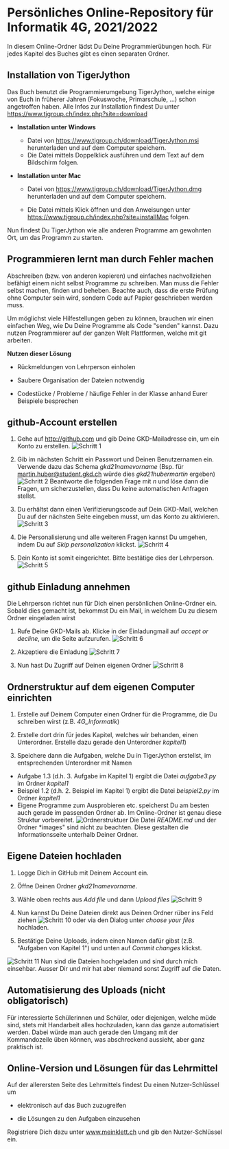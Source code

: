 # Persönliches Online-Repository für Informatik 4G, 2021/2022 

In diesem Online-Ordner lädst Du Deine Programmierübungen hoch. Für jedes Kapitel des Buches gibt es einen separaten Ordner.

## Installation von TigerJython

Das Buch benutzt die Programmierumgebung TigerJython, welche einige von Euch in früherer Jahren (Fokuswoche, Primarschule, ...) schon angetroffen haben. Alle Infos zur Installation findest Du unter https://www.tjgroup.ch/index.php?site=download

* **Installation unter Windows**
  * Datei von https://www.tjgroup.ch/download/TigerJython.msi herunterladen und auf dem Computer speichern.
  * Die Datei mittels Doppelklick ausführen und dem Text auf dem Bildschirm folgen.

* **Installation unter Mac** 
  * Datei von https://www.tjgroup.ch/download/TigerJython.dmg herunterladen und auf dem Computer speichern.

  * Die Datei mittels Klick öffnen und den Anweisungen unter https://www.tjgroup.ch/index.php?site=installMac folgen.

Nun findest Du TigerJython wie alle anderen Programme am gewohnten Ort, um das Programm zu starten.

## Programmieren lernt man durch Fehler machen
Abschreiben (bzw. von anderen kopieren) und einfaches nachvollziehen befähigt einem nicht selbst Programme zu schreiben. Man muss die Fehler selbst machen, finden und beheben. Beachte auch, dass die erste Prüfung ohne Computer sein wird, sondern Code auf Papier geschrieben werden muss.

Um möglichst viele Hilfestellungen geben zu können, brauchen wir einen einfachen Weg, wie Du Deine Programme als Code "senden" kannst. Dazu nutzen Programmierer auf der ganzen Welt Plattformen, welche mit git arbeiten.

**Nutzen dieser Lösung**

* Rückmeldungen von Lehrperson einholen

* Saubere Organisation der Dateien notwendig

* Codestücke / Probleme / häufige Fehler in der Klasse anhand Eurer Beispiele besprechen



## github-Account erstellen
1. Gehe auf http://github.com und gib Deine GKD-Mailadresse ein, um ein Konto zu erstellen.
![Schritt 1](/images/github1.png)

1. Gib im nächsten Schritt ein Passwort und Deinen Benutzernamen ein. Verwende dazu das Schema *gkd21namevorname* (Bsp. für martin.huber@student.gkd.ch würde dies *gkd21hubermartin* ergeben)
![Schritt 2](/images/github2.png)
Beantworte die folgenden Frage mit *n* und löse dann die Fragen, um sicherzustellen, dass Du keine automatischen Anfragen stellst.

1. Du erhältst dann einen Verifizierungscode auf Dein GKD-Mail, welchen Du auf der nächsten Seite eingeben musst, um das Konto zu aktivieren.
![Schritt 3](/images/github3.png)

1. Die Personalisierung und alle weiteren Fragen kannst Du umgehen, indem Du auf *Skip personalization* klickst.
![Schritt 4](/images/github4.png)

1. Dein Konto ist somit eingerichtet. Bitte bestätige dies der Lehrperson.
![Schritt 5](/images/github5.png)



## github Einladung annehmen
Die Lehrperson richtet nun für Dich einen persönlichen Online-Ordner ein. Sobald dies gemacht ist, bekommst Du ein Mail, in welchem Du zu diesem Ordner eingeladen wirst

1. Rufe Deine GKD-Mails ab. Klicke in der Einladungmail auf *accept or decline*, um die Seite aufzurufen.
![Schritt 6](/images/github6.png)

1. Akzeptiere die Einladung
![Schritt 7](/images/github7.png)

1. Nun hast Du Zugriff auf Deinen eigenen Ordner
![Schritt 8](/images/github8.png)

## Ordnerstruktur auf dem eigenen Computer einrichten

1. Erstelle auf Deinem Computer einen Ordner für die Programme, die Du schreiben wirst (z.B. *4G_Informatik*)

1. Erstelle dort drin für jedes Kapitel, welches wir behanden, einen Unterordner. Erstelle dazu gerade den Unterordner *kapitel1*)

1. Speichere dann die Aufgaben, welche Du in TigerJython erstellst, im entsprechenden Unterordner mit Namen
 * Aufgabe 1.3 (d.h. 3. Aufgabe im Kapitel 1) ergibt die Datei *aufgabe3.py* im Ordner *kapitel1*
 * Beispiel 1.2 (d.h. 2. Beispiel im Kapitel 1) ergibt die Datei *beispiel2.py* im Ordner *kapitel1*
 * Eigene Programme zum Ausprobieren etc. speicherst Du am besten auch gerade im passenden Ordner ab.
Im Online-Ordner ist genau diese Struktur vorbereitet.
![Ordnerstruktuer](/images/github_ordner.png)
Die Datei *README.md* und der Ordner *images" sind nicht zu beachten. Diese gestalten die Informationsseite unterhalb Deiner Ordner.

## Eigene Dateien hochladen

1. Logge Dich in GitHub mit Deinem Account ein.

1. Öffne Deinen Ordner *gkd21namevorname*.

1. Wähle oben rechts aus *Add file* und dann *Upload files*
![Schritt 9](/images/github9.png)

1. Nun kannst Du Deine Dateien direkt aus Deinen Ordner rüber ins Feld ziehen
![Schritt 10](/images/github10.png)
oder via den Dialog unter *choose your files* hochladen.

1. Bestätige Deine Uploads, indem einen Namen dafür gibst (z.B. "Aufgaben von Kapitel 1") und unten auf *Commit changes* klickst.

![Schritt 11](/images/github11.png)
Nun sind die Dateien hochgeladen und sind durch mich einsehbar. Ausser Dir und mir hat aber niemand sonst Zugriff auf die Daten.

## Automatisierung des Uploads (nicht obligatorisch)

Für interessierte Schülerinnen und Schüler, oder diejenigen, welche müde sind, stets mit Handarbeit alles hochzuladen, kann das ganze automatisiert werden. Dabei würde man auch gerade den Umgang mit der Kommandozeile üben können, was abschreckend aussieht, aber ganz praktisch ist.

## Online-Version und Lösungen für das Lehrmittel
Auf der allerersten Seite des Lehrmittels findest Du einen Nutzer-Schlüssel um 

* elektronisch auf das Buch zuzugreifen

* die Lösungen zu den Aufgaben einzusehen

Registriere Dich dazu unter www.meinklett.ch und gib den Nutzer-Schlüssel ein.


